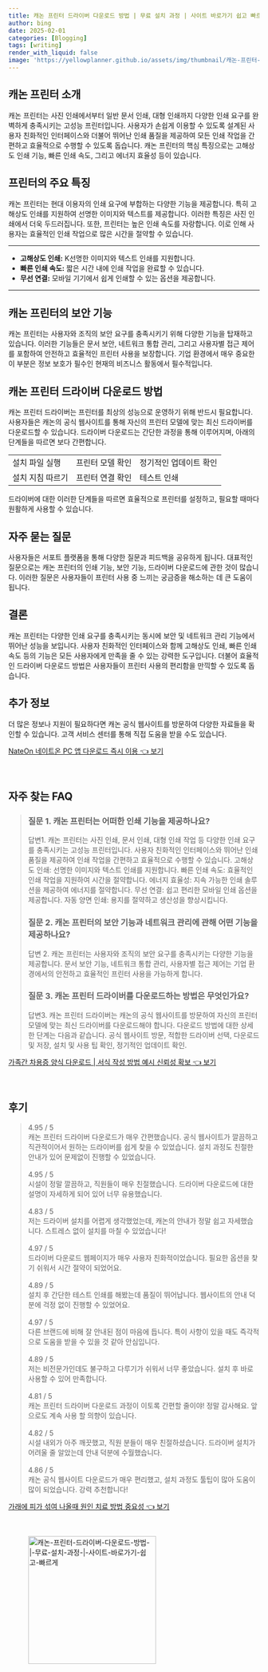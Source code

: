 ```yaml
---
title: 캐논 프린터 드라이버 다운로드 방법 | 무료 설치 과정 | 사이트 바로가기 쉽고 빠르게
author: bing
date: 2025-02-01
categories: [Blogging]
tags: [writing]
render_with_liquid: false
image: 'https://yellowplanner.github.io/assets/img/thumbnail/캐논-프린터-드라이버-다운로드-방법-|-무료-설치-과정-|-사이트-바로가기-쉽고-빠르게.webp'
---
```



<h2 id="캐논-프린터-소개">캐논 프린터 소개</h2>

<p>캐논 프린터는 사진 인쇄에서부터 일반 문서 인쇄, 대형 인쇄까지 다양한 인쇄 요구를 완벽하게 충족시키는 고성능 프린터입니다. 사용자가 손쉽게 이용할 수 있도록 설계된 사용자 친화적인 인터페이스와 더불어 뛰어난 인쇄 품질을 제공하여 모든 인쇄 작업을 간편하고 효율적으로 수행할 수 있도록 돕습니다. 캐논 프린터의 핵심 특징으로는 고해상도 인쇄 기능, 빠른 인쇄 속도, 그리고 에너지 효율성 등이 있습니다.</p>

<h2 id="프린터-특징">프린터의 주요 특징</h2>

<p>캐논 프린터는 현대 이용자의 인쇄 요구에 부합하는 다양한 기능을 제공합니다. 특히 고해상도 인쇄를 지원하여 선명한 이미지와 텍스트를 제공합니다. 이러한 특징은 사진 인쇄에서 더욱 두드러집니다. 또한, 프린터는 높은 인쇄 속도를 자랑합니다. 이로 인해 사용자는 효율적인 인쇄 작업으로 많은 시간을 절약할 수 있습니다.</p>

<hr />

<ul>
    <li><b>고해상도 인쇄:</b> K선명한 이미지와 텍스트 인쇄를 지원합니다.</li>
    <li><b>빠른 인쇄 속도:</b> 짧은 시간 내에 인쇄 작업을 완료할 수 있습니다.</li>
    <li><b>무선 연결:</b> 모바일 기기에서 쉽게 인쇄할 수 있는 옵션을 제공합니다.</li>
</ul>

<hr />

<h2 id="보안-기능">캐논 프린터의 보안 기능</h2>

<p>캐논 프린터는 사용자와 조직의 보안 요구를 충족시키기 위해 다양한 기능을 탑재하고 있습니다. 이러한 기능들은 문서 보안, 네트워크 통합 관리, 그리고 사용자별 접근 제어를 포함하여 안전하고 효율적인 프린터 사용을 보장합니다. 기업 환경에서 매우 중요한 이 부분은 정보 보호가 필수인 현재의 비즈니스 활동에서 필수적입니다.</p>

<h2 id="드라이버-다운로드">캐논 프린터 드라이버 다운로드 방법</h2>

<p>캐논 프린터 드라이버는 프린터를 최상의 성능으로 운영하기 위해 반드시 필요합니다. 사용자들은 캐논의 공식 웹사이트를 통해 자신의 프린터 모델에 맞는 최신 드라이버를 다운로드할 수 있습니다. 드라이버 다운로드는 간단한 과정을 통해 이루어지며, 아래의 단계들을 따르면 보다 간편합니다.</p>

<table>
    <tr>
        <td>설치 파일 실행</td>
        <td>프린터 모델 확인</td>
        <td>정기적인 업데이트 확인</td>
    </tr>
    <tr>
        <td>설치 지침 따르기</td>
        <td>프린터 연결 확인</td>
        <td>테스트 인쇄</td>
    </tr>
</table>

<p>드라이버에 대한 이러한 단계들을 따르면 효율적으로 프린터를 설정하고, 필요할 때마다 원활하게 사용할 수 있습니다.</p>

<h2 id="자주-묻는-질문">자주 묻는 질문</h2>

<p>사용자들은 서포트 플랫폼을 통해 다양한 질문과 피드백을 공유하게 됩니다. 대표적인 질문으로는 캐논 프린터의 인쇄 기능, 보안 기능, 드라이버 다운로드에 관한 것이 많습니다. 이러한 질문은 사용자들이 프린터 사용 중 느끼는 궁금증을 해소하는 데 큰 도움이 됩니다.</p>

<h2 id="결론">결론</h2>

<p>캐논 프린터는 다양한 인쇄 요구를 충족시키는 동시에 보안 및 네트워크 관리 기능에서 뛰어난 성능을 보입니다. 사용자 친화적인 인터페이스와 함께 고해상도 인쇄, 빠른 인쇄 속도 등의 기능은 모든 사용자에게 만족을 줄 수 있는 강력한 도구입니다. 더불어 효율적인 드라이버 다운로드 방법은 사용자들이 프린터 사용의 편리함을 만끽할 수 있도록 돕습니다.</p>

<h2 id="추가-정보">추가 정보</h2>

<p>더 많은 정보나 지원이 필요하다면 캐논 공식 웹사이트를 방문하여 다양한 자료들을 확인할 수 있습니다. 고객 서비스 센터를 통해 직접 도움을 받을 수도 있습니다.</p>


<p><a class="click-button" title="NateOn 네이트온 PC 앱 다운로드 즉시 이용" href="https://yellowplanner.github.io/posts/NateOn-%EB%84%A4%EC%9D%B4%ED%8A%B8%EC%98%A8-PC-%EC%95%B1-%EB%8B%A4%EC%9A%B4%EB%A1%9C%EB%93%9C-%EC%A6%89%EC%8B%9C-%EC%9D%B4%EC%9A%A9/" rel="dofollow">NateOn 네이트온 PC 앱 다운로드 즉시 이용 👈 보기</a></p><br>
<h2 id='자주_찾는_FAQ'>자주 찾는 FAQ</h2>
<div itemscope="" itemtype="https://schema.org/FAQPage">
<blockquote>
<div itemscope="" itemprop="mainEntity" itemtype="https://schema.org/Question">
<h3 itemprop="name">질문 1. 캐논 프린터는 어떠한 인쇄 기능을 제공하나요?</h3>
<div itemscope="" itemprop="acceptedAnswer" itemtype="https://schema.org/Answer">
<span itemprop="text">
<p>답변1. 캐논 프린터는 사진 인쇄, 문서 인쇄, 대형 인쇄 작업 등 다양한 인쇄 요구를 충족시키는 고성능 프린터입니다. 사용자 친화적인 인터페이스와 뛰어난 인쇄 품질을 제공하여 인쇄 작업을 간편하고 효율적으로 수행할 수 있습니다. 고해상도 인쇄: 선명한 이미지와 텍스트 인쇄를 지원합니다. 빠른 인쇄 속도: 효율적인 인쇄 작업을 지원하여 시간을 절약합니다. 에너지 효율성: 지속 가능한 인쇄 솔루션을 제공하여 에너지를 절약합니다. 무선 연결: 쉽고 편리한 모바일 인쇄 옵션을 제공합니다. 자동 양면 인쇄: 용지를 절약하고 생산성을 향상시킵니다.</p>
</span>
</div>
</div>
<div itemscope="" itemprop="mainEntity" itemtype="https://schema.org/Question">
<h3 itemprop="name">질문 2. 캐논 프린터의 보안 기능과 네트워크 관리에 관해 어떤 기능을 제공하나요?</h3>
<div itemscope="" itemprop="acceptedAnswer" itemtype="https://schema.org/Answer">
<span itemprop="text">
<p>답변 2. 캐논 프린터는 사용자와 조직의 보안 요구를 충족시키는 다양한 기능을 제공합니다. 문서 보안 기능, 네트워크 통합 관리, 사용자별 접근 제어는 기업 환경에서의 안전하고 효율적인 프린터 사용을 가능하게 합니다.</p>
</span>
</div>
</div>
<div itemscope="" itemprop="mainEntity" itemtype="https://schema.org/Question">
<h3 itemprop="name">질문 3. 캐논 프린터 드라이버를 다운로드하는 방법은 무엇인가요?</h3>
<div itemscope="" itemprop="acceptedAnswer" itemtype="https://schema.org/Answer">
<span itemprop="text">
<p>답변3. 캐논 프린터 드라이버는 캐논의 공식 웹사이트를 방문하여 자신의 프린터 모델에 맞는 최신 드라이버를 다운로드해야 합니다. 다운로드 방법에 대한 상세한 단계는 다음과 같습니다. 공식 웹사이트 방문, 적합한 드라이버 선택, 다운로드 및 저장, 설치 및 사용 팁 확인, 정기적인 업데이트 확인.</p>
</span>
</div>
</div>
</blockquote>
</div>
<p><a class="click-button" title="가족간 차용증 양식 다운로드 | 서식 작성 방법 예시 신뢰성 확보" href="https://yellowplanner.github.io/posts/%EA%B0%80%EC%A1%B1%EA%B0%84-%EC%B0%A8%EC%9A%A9%EC%A6%9D-%EC%96%91%EC%8B%9D-%EB%8B%A4%EC%9A%B4%EB%A1%9C%EB%93%9C-%EC%84%9C%EC%8B%9D-%EC%9E%91%EC%84%B1-%EB%B0%A9%EB%B2%95-%EC%98%88%EC%8B%9C-%EC%8B%A0%EB%A2%B0%EC%84%B1-%ED%99%95%EB%B3%B4/" rel="dofollow">가족간 차용증 양식 다운로드 | 서식 작성 방법 예시 신뢰성 확보 👈 보기</a></p><br>
<h2 id='후기'>후기</h2>
<div itemscope itemtype="https://schema.org/Product">
  <blockquote>
  <div itemprop="review" itemscope itemtype="https://schema.org/Review">
      <div itemprop="reviewRating" itemscope itemtype="https://schema.org/Rating"> <span itemprop="ratingValue">4.95</span> / <span itemprop="bestRating">5</span> </div>
      <span itemprop="reviewBody">캐논 프린터 드라이버 다운로드가 매우 간편했습니다. 공식 웹사이트가 깔끔하고 직관적이어서 원하는 드라이버를 쉽게 찾을 수 있었습니다. 설치 과정도 친절한 안내가 있어 문제없이 진행할 수 있었습니다.</span>
  </div>
  <br>
  <div itemprop="review" itemscope itemtype="https://schema.org/Review">
      <div itemprop="reviewRating" itemscope itemtype="https://schema.org/Rating"> <span itemprop="ratingValue">4.95</span> / <span itemprop="bestRating">5</span> </div>
      <span itemprop="reviewBody">시설이 정말 깔끔하고, 직원들이 매우 친절했습니다. 드라이버 다운로드에 대한 설명이 자세하게 되어 있어 너무 유용했습니다.</span>
  </div>
  <br>
  <div itemprop="review" itemscope itemtype="https://schema.org/Review">
      <div itemprop="reviewRating" itemscope itemtype="https://schema.org/Rating"> <span itemprop="ratingValue">4.83</span> / <span itemprop="bestRating">5</span> </div>
      <span itemprop="reviewBody">저는 드라이버 설치를 어렵게 생각했었는데, 캐논의 안내가 정말 쉽고 자세했습니다. 스트레스 없이 설치를 마칠 수 있었습니다!</span>
  </div>
  <br>
  <div itemprop="review" itemscope itemtype="https://schema.org/Review">
      <div itemprop="reviewRating" itemscope itemtype="https://schema.org/Rating"> <span itemprop="ratingValue">4.97</span> / <span itemprop="bestRating">5</span> </div>
      <span itemprop="reviewBody">드라이버 다운로드 웹페이지가 매우 사용자 친화적이었습니다. 필요한 옵션을 찾기 쉬워서 시간 절약이 되었어요.</span>
  </div>
  <br>
  <div itemprop="review" itemscope itemtype="https://schema.org/Review">
      <div itemprop="reviewRating" itemscope itemtype="https://schema.org/Rating"> <span itemprop="ratingValue">4.89</span> / <span itemprop="bestRating">5</span> </div>
      <span itemprop="reviewBody">설치 후 간단한 테스트 인쇄를 해봤는데 품질이 뛰어납니다. 웹사이트의 안내 덕분에 걱정 없이 진행할 수 있었어요.</span>
  </div>
  <br>
  <div itemprop="review" itemscope itemtype="https://schema.org/Review">
      <div itemprop="reviewRating" itemscope itemtype="https://schema.org/Rating"> <span itemprop="ratingValue">4.97</span> / <span itemprop="bestRating">5</span> </div>
      <span itemprop="reviewBody">다른 브랜드에 비해 잘 안내된 점이 마음에 듭니다. 특이 사항이 있을 때도 즉각적으로 도움을 받을 수 있을 것 같아 안심입니다.</span>
  </div>
  <br>
  <div itemprop="review" itemscope itemtype="https://schema.org/Review">
      <div itemprop="reviewRating" itemscope itemtype="https://schema.org/Rating"> <span itemprop="ratingValue">4.89</span> / <span itemprop="bestRating">5</span> </div>
      <span itemprop="reviewBody">저는 비전문가인데도 불구하고 다루기가 쉬워서 너무 좋았습니다. 설치 후 바로 사용할 수 있어 만족합니다.</span>
  </div>
  <br>
  <div itemprop="review" itemscope itemtype="https://schema.org/Review">
      <div itemprop="reviewRating" itemscope itemtype="https://schema.org/Rating"> <span itemprop="ratingValue">4.81</span> / <span itemprop="bestRating">5</span> </div>
      <span itemprop="reviewBody">캐논 프린터 드라이버 다운로드 과정이 이토록 간편할 줄이야! 정말 감사해요. 앞으로도 계속 사용 할 의향이 있습니다.</span>
  </div>
  <br>
  <div itemprop="review" itemscope itemtype="https://schema.org/Review">
      <div itemprop="reviewRating" itemscope itemtype="https://schema.org/Rating"> <span itemprop="ratingValue">4.82</span> / <span itemprop="bestRating">5</span> </div>
      <span itemprop="reviewBody">시설 내외가 아주 깨끗했고, 직원 분들이 매우 친절하셨습니다. 드라이버 설치가 어려울 줄 알았는데 안내 덕분에 수월했습니다.</span>
  </div>
  <br>
  <div itemprop="review" itemscope itemtype="https://schema.org/Review">
      <div itemprop="reviewRating" itemscope itemtype="https://schema.org/Rating"> <span itemprop="ratingValue">4.86</span> / <span itemprop="bestRating">5</span> </div>
      <span itemprop="reviewBody">캐논 공식 웹사이트 다운로드가 매우 편리했고, 설치 과정도 툴팁이 많아 도움이 많이 되었습니다. 강력 추천합니다!</span>
  </div>
  </blockquote>
</div>
<p><a class="click-button" title="가래에 피가 섞여 나올때 원인 치료 방법 중요성" href="https://yellowplanner.github.io/posts/%EA%B0%80%EB%9E%98%EC%97%90-%ED%94%BC%EA%B0%80-%EC%84%9E%EC%97%AC-%EB%82%98%EC%98%AC%EB%95%8C-%EC%9B%90%EC%9D%B8-%EC%B9%98%EB%A3%8C-%EB%B0%A9%EB%B2%95-%EC%A4%91%EC%9A%94%EC%84%B1/" rel="dofollow">가래에 피가 섞여 나올때 원인 치료 방법 중요성 👈 보기</a></p><br>
<figure class="image"><img src="https://yellowplanner.github.io/assets/img/thumbnail/캐논-프린터-드라이버-다운로드-방법-|-무료-설치-과정-|-사이트-바로가기-쉽고-빠르게.webp" alt="캐논-프린터-드라이버-다운로드-방법-|-무료-설치-과정-|-사이트-바로가기-쉽고-빠르게" width="256" height="256"></figure>